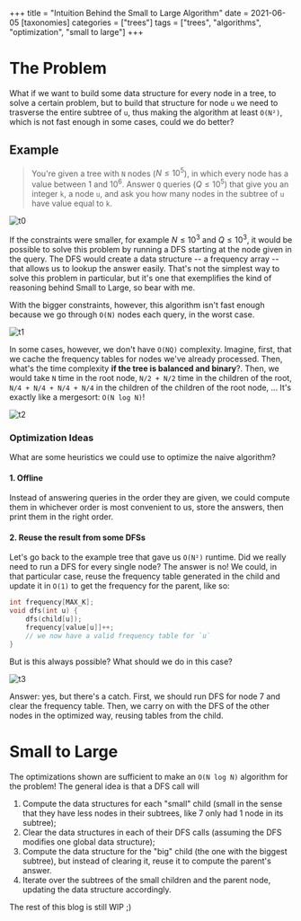 +++
title = "Intuition Behind the Small to Large Algorithm"
date = 2021-06-05
[taxonomies]
categories = ["trees"]
tags = ["trees", "algorithms", "optimization", "small to large"]
+++

# The Problem
What if we want to build some data structure for every node in a tree, to solve
a certain problem, but to build that structure for node `u` we need to trasverse
the entire subtree of `u`, thus making the algorithm at least `O(N²)`, which is
not fast enough in some cases, could we do better?

## Example
> You're given a tree with `N` nodes ($N \le 10^5$), in which every node has a
value between $1$ and $10^6$. Answer `Q` queries ($Q \le 10^5$) that give you an
integer `k`, a node `u`, and ask you how many nodes in the subtree of `u` have
value equal to `k`. 

![t0](https://user-images.githubusercontent.com/8211902/120910700-4bbc0600-c657-11eb-9df6-493f39562b62.png)

If the constraints were smaller, for example $N \le 10^3$ and $Q \le 10^3$, it
would be possible to solve this problem by running a DFS starting at the node
given in the query. The DFS would create a data structure -- a frequency array
-- that allows us to lookup the answer easily. That's not the simplest way to
solve this problem in particular, but it's one that exemplifies the kind of
reasoning behind Small to Large, so bear with me.

With the bigger constraints, however, this algorithm isn't fast enough because
we go through `O(N)` nodes each query, in the worst case.

![t1](https://user-images.githubusercontent.com/8211902/120910175-01d12100-c653-11eb-86d8-dd77f574beae.png) 

In some cases, however, we don't have `O(NQ)` complexity. Imagine, first, that
we cache the frequency tables for nodes we've already processed. Then, what's
the time complexity **if the tree is balanced and binary**?. Then, we would take
`N` time in the root node, `N/2 + N/2` time in the children of the root, `N/4 +
N/4 + N/4 + N/4` in the children of the children of the root node, ... It's
exactly like a mergesort: `O(N log N)`!

![t2](https://user-images.githubusercontent.com/8211902/120910404-1ca49500-c655-11eb-92db-914a99183ef1.png)

### Optimization Ideas
What are some heuristics we could use to optimize the naive algorithm?

#### 1. Offline
Instead of answering queries in the order they are given, we could compute them
in whichever order is most convenient to us, store the answers, then print them
in the right order.

#### 2. Reuse the result from some DFSs 
Let's go back to the example tree that gave us `O(N²)` runtime. Did we really
need to run a DFS for every single node? The answer is no! We could, in that
particular case, reuse the frequency table generated in the child and update it
in `O(1)` to get the frequency for the parent, like so:
```cpp
int frequency[MAX_K];
void dfs(int u) {
    dfs(child[u]);
    frequency[value[u]]++;
    // we now have a valid frequency table for `u`
}
```

But is this always possible? What should we do in this case?

![t3](https://user-images.githubusercontent.com/8211902/120910622-bb7dc100-c656-11eb-909a-4db0bc26e36b.png)

Answer: yes, but there's a catch. First, we should run DFS for node 7 and clear
the frequency table. Then, we carry on with the DFS of the other nodes in the
optimized way, reusing tables from the child.

# Small to Large

The optimizations shown are sufficient to make an `O(N log N)` algorithm for the
problem! The general idea is that a DFS call will

1. Compute the data structures for each "small" child (small in the sense that
   they have less nodes in their subtrees, like 7 only had 1 node in its
   subtree);
2. Clear the data structures in each of their DFS calls (assuming the DFS
   modifies one global data structure);
3. Compute the data structure for the "big" child (the one with the biggest
   subtree), but instead of clearing it, reuse it to compute the parent's
   answer.
4. Iterate over the subtrees of the small children and the parent node, updating
   the data structure accordingly.

The rest of this blog is still WIP ;)

